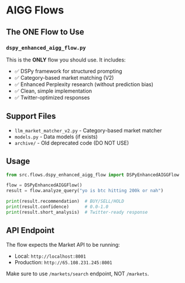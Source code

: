 # AIGG Flows

## The ONE Flow to Use

### `dspy_enhanced_aigg_flow.py`
This is the **ONLY** flow you should use. It includes:
- ✅ DSPy framework for structured prompting
- ✅ Category-based market matching (V2)
- ✅ Enhanced Perplexity research (without prediction bias)
- ✅ Clean, simple implementation
- ✅ Twitter-optimized responses

## Support Files
- `llm_market_matcher_v2.py` - Category-based market matcher
- `models.py` - Data models (if exists)
- `archive/` - Old deprecated code (DO NOT USE)

## Usage

```python
from src.flows.dspy_enhanced_aigg_flow import DSPyEnhancedAIGGFlow

flow = DSPyEnhancedAIGGFlow()
result = flow.analyze_query("yo is btc hitting 200k or nah")

print(result.recommendation)  # BUY/SELL/HOLD
print(result.confidence)      # 0.0-1.0
print(result.short_analysis)  # Twitter-ready response
```

## API Endpoint
The flow expects the Market API to be running:
- Local: `http://localhost:8001`
- Production: `http://65.108.231.245:8001`

Make sure to use `/markets/search` endpoint, NOT `/markets`.